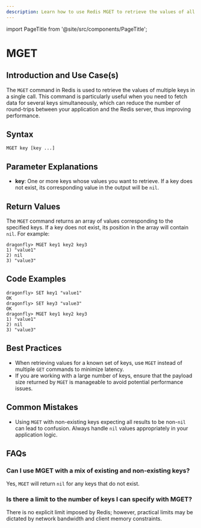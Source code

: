 ```yaml
---
description: Learn how to use Redis MGET to retrieve the values of all specified keys.
---
```


import PageTitle from '@site/src/components/PageTitle';

# MGET

<PageTitle title="Redis MGET Explained (Better Than Official Docs)" />

## Introduction and Use Case(s)

The `MGET` command in Redis is used to retrieve the values of multiple keys in a single call. This command is particularly useful when you need to fetch data for several keys simultaneously, which can reduce the number of round-trips between your application and the Redis server, thus improving performance.

## Syntax

```plaintext
MGET key [key ...]
```

## Parameter Explanations

- **key**: One or more keys whose values you want to retrieve. If a key does not exist, its corresponding value in the output will be `nil`.

## Return Values

The `MGET` command returns an array of values corresponding to the specified keys. If a key does not exist, its position in the array will contain `nil`. For example:

```cli
dragonfly> MGET key1 key2 key3
1) "value1"
2) nil
3) "value3"
```

## Code Examples

```cli
dragonfly> SET key1 "value1"
OK
dragonfly> SET key3 "value3"
OK
dragonfly> MGET key1 key2 key3
1) "value1"
2) nil
3) "value3"
```

## Best Practices

- When retrieving values for a known set of keys, use `MGET` instead of multiple `GET` commands to minimize latency.
- If you are working with a large number of keys, ensure that the payload size returned by `MGET` is manageable to avoid potential performance issues.

## Common Mistakes

- Using `MGET` with non-existing keys expecting all results to be non-`nil` can lead to confusion. Always handle `nil` values appropriately in your application logic.

## FAQs

### Can I use MGET with a mix of existing and non-existing keys?

Yes, `MGET` will return `nil` for any keys that do not exist.

### Is there a limit to the number of keys I can specify with MGET?

There is no explicit limit imposed by Redis; however, practical limits may be dictated by network bandwidth and client memory constraints.
